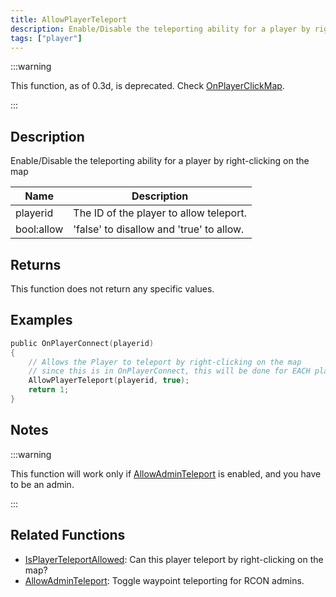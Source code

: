```yaml
---
title: AllowPlayerTeleport
description: Enable/Disable the teleporting ability for a player by right-clicking on the map.
tags: ["player"]
---
```


:::warning

This function, as of 0.3d, is deprecated. Check [OnPlayerClickMap](../callbacks/OnPlayerClickMap).

:::

## Description

Enable/Disable the teleporting ability for a player by right-clicking on the map

| Name       | Description                              |
| ---------- | ---------------------------------------- |
| playerid   | The ID of the player to allow teleport.  |
| bool:allow | 'false' to disallow and 'true' to allow. |

## Returns

This function does not return any specific values.

## Examples

```c
public OnPlayerConnect(playerid)
{
    // Allows the Player to teleport by right-clicking on the map
    // since this is in OnPlayerConnect, this will be done for EACH player
    AllowPlayerTeleport(playerid, true);
    return 1;
}
```

## Notes

:::warning

This function will work only if [AllowAdminTeleport](AllowAdminTeleport) is enabled, and you have to be an admin.

:::

## Related Functions

- [IsPlayerTeleportAllowed](IsPlayerTeleportAllowed): Can this player teleport by right-clicking on the map?
- [AllowAdminTeleport](AllowAdminTeleport): Toggle waypoint teleporting for RCON admins.

